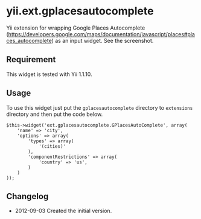 yii.ext.gplacesautocomplete
===========================

Yii extension for wrapping Google Places Autocomplete (https://developers.google.com/maps/documentation/javascript/places#places_autocomplete) as an input widget.
See the screenshot.

Requirement
-----------
This widget is tested with Yii 1.1.10.


Usage
-----
To use this widget just put the `gplacesautocomplete` directory to `extensions` directory and then put the code below.

    $this->widget('ext.gplacesautocomplete.GPlacesAutoComplete', array(
        'name' => 'city',
        'options' => array(
            'types' => array(
                '(cities)'
            ),
            'componentRestrictions' => array(
                'country' => 'us',
            )
        )
    ));

Changelog
---------
* 2012-09-03 Created the initial version.

